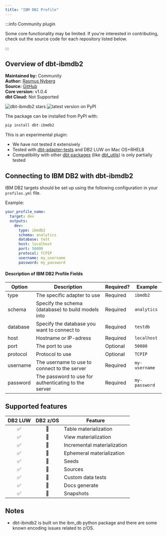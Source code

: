 ```yaml
---
title: "IBM DB2 Profile"
---
```


:::info Community plugin

Some core functionality may be limited. If you're interested in contributing, check out the source code for each repository listed below.

:::

## Overview of dbt-ibmdb2

**Maintained by:** Community  
**Author:** [Rasmus Nyberg](https://github.com/aurany)   
**Source:** [GitHub](https://github.com/aurany/dbt-ibmdb2)  
**Core version:** v1.0.4   
**dbt Cloud:** Not Supported     

![dbt-ibmdb2 stars](https://img.shields.io/github/stars/aurany/dbt-ibmdb2?style=for-the-badge)
![latest version on PyPI](https://img.shields.io/pypi/v/dbt-ibmdb2?style=for-the-badge)

The package can be installed from PyPI with:

```python
pip install dbt-ibmdb2
```

This is an experimental plugin:
- We have not tested it extensively
- Tested with [dbt-adapter-tests](https://pypi.org/project/pytest-dbt-adapter/) and DB2 LUW on Mac OS+RHEL8
- Compatibility with other [dbt packages](https://hub.getdbt.com/) (like [dbt_utils](https://hub.getdbt.com/dbt-labs/dbt_utils/latest/)) is only partially tested

## Connecting to IBM DB2 with dbt-ibmdb2

IBM DB2 targets should be set up using the following configuration in your `profiles.yml` file.

Example:

<File name='~/.dbt/profiles.yml'>

```yaml
your_profile_name:
  target: dev
  outputs:
    dev:
      type: ibmdb2
      schema: analytics
      database: test
      host: localhost
      port: 50000
      protocol: TCPIP
      username: my_username
      password: my_password
```

</File>

#### Description of IBM DB2 Profile Fields

| Option          | Description                                                                         | Required?                                                          | Example                                        |
| --------------- | ----------------------------------------------------------------------------------- | ------------------------------------------------------------------ | ---------------------------------------------- |
| type            | The specific adapter to use                                                         | Required                                                           | `ibmdb2`                                       |
| schema          | Specify the schema (database) to build models into                                  | Required                                                           | `analytics`                                    |
| database        | Specify the database you want to connect to                                         | Required                                                           | `testdb`                                         |
| host            | Hostname or IP-adress                                                               | Required                                                           | `localhost`                                    |
| port            | The port to use                                                                     | Optional                                                           | `50000`                                        |
| protocol        | Protocol to use                                                                     | Optional                                                           | `TCPIP`                                        |
| username        | The username to use to connect to the server                                        | Required                                                           | `my-username`                                  |
| password        | The password to use for authenticating to the server                                | Required                                                           | `my-password`                                  |


## Supported features

| DB2 LUW | DB2 z/OS | Feature |
|:---------:|:---:|---------------------|
| ✅ | 🤷 | Table materialization       |
| ✅ | 🤷 | View materialization        |
| ✅ | 🤷 | Incremental materialization |
| ✅ | 🤷 | Ephemeral materialization   |
| ✅ | 🤷 | Seeds                       |
| ✅ | 🤷 | Sources                     |
| ✅ | 🤷 | Custom data tests           |
| ✅ | 🤷 | Docs generate               |
| ✅ | 🤷 | Snapshots                   |

## Notes 
- dbt-ibmdb2 is built on the ibm_db python package and there are some known encoding issues related to z/OS.
